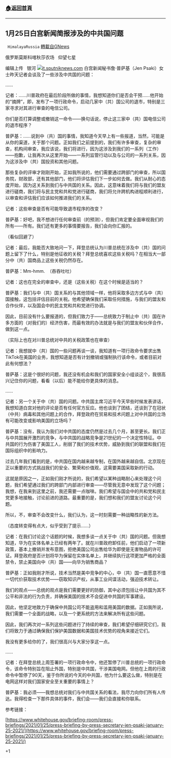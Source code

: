 ###  [:house:返回首頁](https://github.com/ourhimalayas/txt)
---

## 1月25日白宫新闻简报涉及的中共国问题
` HimalayaRussia` [轉載自GNews](https://gnews.org/zh-hans/818252/)

俄罗斯莫斯科喀秋莎农场   仰望七星

编辑上传   银河
![]()![](https://gnews.org/wp-content/uploads/2021/01/下载-19.jpg)[it.sputniknews.com](https://it.sputniknews.com/politica/201707094740416-Russia-russiagate-diplomazia-Psaki-Obama-russofobia-CNN/)
白宫新闻秘书詹·普萨基（Jen Psaki）女士昨天记者会谈及了一些涉及中共国的问题：

……

记者：……川普政府在最后阶段所做的事情，我想知道你们是否会干预……他开始的“摘牌”，即，发布了一项行政命令，启动几家中（共）国公司的退市，特别是三家寻求对其进行审查的电信公司。

你们是否打算调整或撤销这一命令——换句话说，停止这三家中（共）国电信公司的退市程序？

普萨基：……说到中（共）国的事情，我知道今天早上有一些报道，当然，可能是从你的渠道，关于那个问题。正如我们之前提到的，我们有许多审查，复杂的审查，机构间审查，我应该说，我们将进行，因为这涉及到我们的一系列（工作）——抱歉，让我再次从这里开始——一系列监管行动以及与公司的一系列关系，因为这涉及中（共）国投资和其他问题。

那些复杂的评审才刚刚开始，正如我所说的，他们需要通过跨部门的审查，所以国务院，财政部，还有其他部门，他们将评估我们下一步如何去做。我们从耐心的态度开始，因为这关系到我们与中共国的关系。因此，这意味着我们将与我们的盟友进行磋商，我们将与民主党和共和党进行磋商，我们将允许跨机构进程顺利进行，以审查和评估我们应该如何推进我们的关系。

记者：这些审查是否有可能导致退市程序的改变？

普萨基：好吧，我不想进行任何审查前（的预测），但我们肯定要全面审视我们的所有——所有。我们还有更多的事情要报告，我们会向你汇报的。

（看似回避了）

记者：最后，我能否大致地问一下，拜登总统认为川普总统在涉及中（共）国的问题上留下了什么，特别是他征收的关税？拜登总统喜欢这些关税吗？在相当大一部分中（共）国商品上这些关税仍然存在。

普萨基：Mm-hmm.  （吞吞吐吐）

记者：这也在完全的审查中，还是（这些关税）在这个时候是适当的？

普萨基：我们与中（共）国关系的与其他领域一样，他将采取多边方式与中（共）国接触，这包括评估目前的关税。他希望确保我们采取任何措施，与我们的盟友和合作伙伴，以及国会中的民主党和共和党进行协调。

因此，目前没有什么要报道的，但我们致力于——总统致力于制止中（共）国在许多方面的（对我们的）经济伤害，而最有效的办法就是与我们的盟友和伙伴合作，做到这一点。

（实际上也在对川普总统对中共的关税政策也在审查）

记者：我想就中（共）国的一些问题再谈一谈，我知道有一项行政命令要求出售TikTok在美国的业务，我想知道是否有计划撤销或强制执行该命令，或者目前对此有何想法？

普萨基：这是个很好的问题，我还没有机会和我们的国家安全小组谈这个，我很高兴记住你的问题，看看（以后）能不能给你更具体的消息。

……

记者：另一个关于中（共）国的问题。中共国主席习近平今天早些时候发表讲话，我想知道白宫对他的评论是否有任何官方反应。他也谈到了团结，还谈到了在冠状（中共）病毒和其他问题上的合作，拜登政府在贸易和技术问题上对中共国的立场有可能改变或影响美国的立场吗？

普萨基：没有，我认为我们对中共国的态度仍然是过去几个月，甚至更长。我们正与中共国展开激烈的竞争，与中共国的战略竞争是21世纪的一个决定性特征。中共国的行为伤害了美国工人，削弱了我们的技术优势，威胁到我们的联盟和我们在国际组织中的影响力。

过去几年我们看到的是，中共国在国内越来越专制，在国外越来越自信。北京现在正以重要的方式挑战我们的安全、繁荣和价值观，这需要美国采取新的行动。

这就是原因之一，正如我们刚才所说的，我们希望以某种战略耐心来处理这个问题，我们希望通过我们的跨部门内部进行审查——尽管我无意中发现了这个问题；我想，在我来到这里之前，我还需要一点咖啡。我们希望与国会中的共和党和民主党更多地接触，讨论前进的道路。最重要的是，我们想和我们的盟友讨论这个问题。

所以，不，审查不会改变什么，我们认为，这一时刻需要一种战略性的新方法。

（态度转变得有点大，似乎受到了提示……）

记者：在我们讨论这个话题的时候，我想多谈一点关于中（共）国的问题。但我想知道，华为在实体名单上已经有两年了。就在川普政府卸任前，他们启动了一项新政策，基本上撤销并发布意图，拒绝美国公司出售给华为即使是无害物品的许可证。拜登政府是否计划将华为保留在实体名单上，并继续执行这项更加严格的全面禁令，禁止美国向中（共）国——向华为销售商品？

普萨基：正如我刚才所说，技术当然是美中竞争的中心，中（共）国一直愿意不惜一切代价获取技术优势——窃取知识产权，从事工业间谍活动，强迫技术转让。

我们的观点——总统的观点是我们需要更好的防御，其中必须包括让中共国为其不公平和非法的行为负责，并确保美国的技术不会促进中共国的军事建设。

因此，他坚定地致力于确保中共国公司不能盗用和滥用美国的数据。正如我所说，我们需要一个全面的战略，以及一个更系统的方法来解决所有这些问题。

因此，我们再次对一系列这些问题进行了持续的审查，我们希望仔细研究它们，我们将致力于通过确保我们保护美国数据和美国技术优势的视角来接近它们。

我没有更多给你的了，我们很高兴与大家分享这一点。

……

记者：在拜登总统上周签署的一项行政命令中，他还暂停了川普总统的一项行政命令，该命令特别旨在阻止外国，特别是中共国，干涉美国电网。但他在上周的行政命令中暂停了90天，鉴于你所说的今天的中共国，他为什么要这么做，特别是在电网这样对我们国家安全至关重要的事情上？

普萨基：我必须——我想总统对我们与中共国关系的看法，我尽力向你们所有人传达。我得检查一下那件具体的事件，我们会——我们会直接和你联系。

参考链接：

[https://www.whitehouse.gov/briefing-room/press-briefings/2021/01/25/press-briefing-by-press-secretary-jen-psaki-january-25-2021/](https://www.whitehouse.gov/briefing-room/press-briefings/2021/01/25/press-briefing-by-press-secretary-jen-psaki-january-25-2021/)

+1
